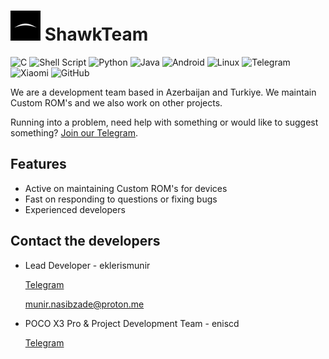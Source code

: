 # <img src="https://github.com/ShawkTeam/.github/blob/main/img/165936797.jpeg" width="48"/> ShawkTeam

![C](https://img.shields.io/badge/c-%2300599C.svg?style=for-the-badge&logo=c&logoColor=white)
![Shell Script](https://img.shields.io/badge/shell_script-%23121011.svg?style=for-the-badge&logo=gnu-bash&logoColor=white)
![Python](https://img.shields.io/badge/python-3670A0?style=for-the-badge&logo=python&logoColor=ffdd54)
![Java](https://img.shields.io/badge/java-%23ED8B00.svg?style=for-the-badge&logo=openjdk&logoColor=white)
![Android](https://img.shields.io/badge/Android-3DDC84?style=for-the-badge&logo=android&logoColor=white)
![Linux](https://img.shields.io/badge/Linux-FCC624?style=for-the-badge&logo=linux&logoColor=black)
![Telegram](https://img.shields.io/badge/Telegram-2CA5E0?style=for-the-badge&logo=telegram&logoColor=white)
![Xiaomi](https://img.shields.io/badge/Xiaomi-%23FF6900.svg?style=for-the-badge&logo=xiaomi&logoColor=white)
![GitHub](https://img.shields.io/badge/github-%23121011.svg?style=for-the-badge&logo=github&logoColor=white)

We are a development team based in Azerbaijan and Turkiye. We maintain Custom ROM's and we also work on other projects.

Running into a problem, need help with something or would like to suggest something? [Join our Telegram](https://t.me/shawkbuilddiscussion). 


## Features

- Active on maintaining Custom ROM's for devices
- Fast on responding to questions or fixing bugs
- Experienced developers
 
 ## Contact the developers

- Lead Developer - eklerismunir

  [Telegram](https://t.me/eklerismunir)

  munir.nasibzade@proton.me
  
- POCO X3 Pro & Project Development Team - eniscd

  [Telegram](https://t.me/eniscd)

  
